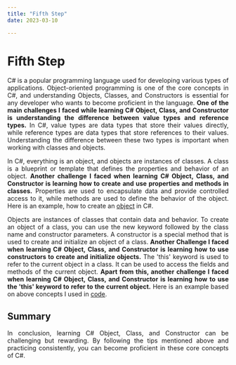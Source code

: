 ```yaml
---
title: "Fifth Step"
date: 2023-03-10

---
```

<h1><b>Fifth Step</b></h1>
<p align="justify">
  C# is a popular programming language used for developing various types of applications. Object-oriented programming is one of the core concepts in C#, and 
  understanding Objects, Classes, and Constructors is essential for any developer who wants to become proficient in the language. <b>One of the main challenges I 
  faced while learning C# Object, Class, and Constructor is understanding the difference between value types and reference types.</b> In C#, value types are data types
  that store their values directly, while reference types are data types that store references to their values. Understanding the difference between these two types is 
  important when working with classes and objects.
</p>
<p align="justify">
  In C#, everything is an object, and objects are instances of classes. A class is a blueprint or template that defines the properties and behavior of an object. 
  <b>Another challenge I faced when learning C# Object, Class, and Constructor is learning how to create and use properties and methods in classes.</b> Properties 
  are used to encapsulate data and provide controlled access to it, while methods are used to define the behavior of the object.  Here is an example, how to create an 
  <a href="https://github.com/rugveth1210/Language-Learning-Blog/blob/main/_Codes/Student.cs">object</a> in C#.
</p>
<p align="justify">
  Objects are instances of classes that contain data and behavior. To create an object of a class, you can use the new keyword followed by the class name and 
  constructor parameters.
  A constructor is a special method that is used to create and initialize an object of a class. <b>Another Challenge I faced when learning C# Object, Class, and Constructor is 
  learning how to use constructors to create and initialize objects.</b> The 'this' keyword is used to refer to the current object in a class. It can be used to access the 
  fields and methods of the current object. <b>Apart from this, another challenge I faced 
  when learning C# Object, Class, and Constructor is learning how to use the 'this' keyword to refer to the current object.</b> Here is an example based on above concepts 
  I used in <a href="https://github.com/rugveth1210/Language-Learning-Blog/blob/main/_Codes/Employee.cs">code</a>.
</p>

<h2><b>Summary</b></h2>
<p align="justify">
  In conclusion, learning C# Object, Class, and Constructor can be challenging but rewarding. By following the tips mentioned above and practicing consistently, 
  you can become proficient in these core concepts of C#.
</p>


